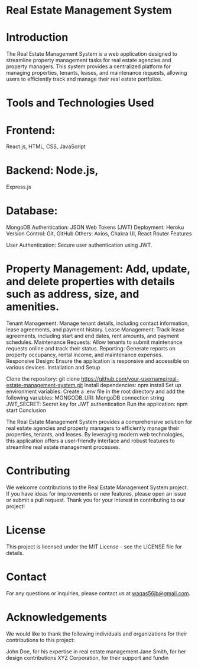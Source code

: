 # Real Estate Management System

# Introduction

The Real Estate Management System is a web application designed to streamline property management tasks for real estate agencies and property managers. This system provides a centralized platform for managing properties, tenants, leases, and maintenance requests, allowing users to efficiently track and manage their real estate portfolios.

# Tools and Technologies Used

# Frontend: 
 React.js, HTML, CSS, JavaScript
# Backend: Node.js, 
 Express.js
# Database: 
 MongoDB
 Authentication: JSON Web Tokens (JWT)
 Deployment: Heroku
 Version Control: Git, GitHub
 Others: Axios, Chakra UI, React Router
Features

User Authentication: Secure user authentication using JWT.
# Property Management: Add, update, and delete properties with details such as address, size, and amenities.
Tenant Management: Manage tenant details, including contact information, lease agreements, and payment history.
Lease Management: Track lease agreements, including start and end dates, rent amounts, and payment schedules.
Maintenance Requests: Allow tenants to submit maintenance requests online and track their status.
Reporting: Generate reports on property occupancy, rental income, and maintenance expenses.
Responsive Design: Ensure the application is responsive and accessible on various devices.
Installation and Setup

Clone the repository: git clone https://github.com/your-username/real-estate-management-system.git
Install dependencies: npm install
Set up environment variables: Create a .env file in the root directory and add the following variables:
MONGODB_URI: MongoDB connection string
JWT_SECRET: Secret key for JWT authentication
Run the application: npm start
Conclusion

The Real Estate Management System provides a comprehensive solution for real estate agencies and property managers to efficiently manage their properties, tenants, and leases. By leveraging modern web technologies, this application offers a user-friendly interface and robust features to streamline real estate management processes.

# Contributing

We welcome contributions to the Real Estate Management System project. If you have ideas for improvements or new features, please open an issue or submit a pull request. Thank you for your interest in contributing to our project!

# License

This project is licensed under the MIT License - see the LICENSE file for details.

# Contact

For any questions or inquiries, please contact us at waqas56jb@gmail.com.

# Acknowledgements

We would like to thank the following individuals and organizations for their contributions to this project:

John Doe, for his expertise in real estate management
Jane Smith, for her design contributions
XYZ Corporation, for their support and fundin
